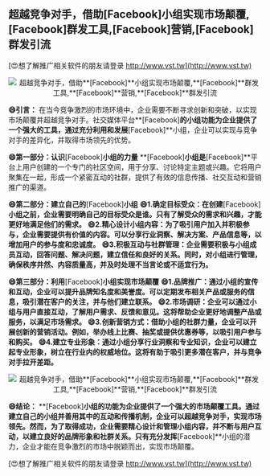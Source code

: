 ## **超越竞争对手，借助**[Facebook]**小组实现市场颠覆,**[Facebook]**群发工具,**[Facebook]**营销,**[Facebook]**群发引流**

[😍想了解推广相关软件的朋友请登录 http://www.vst.tw](http://www.vst.tw)

 <center><img src="https://vst.tw/MP4/tuiguang/png/8.png" alt="超越竞争对手，借助**[Facebook]**小组实现市场颠覆,**[Facebook]**群发工具,**[Facebook]**营销,**[Facebook]**群发引流"></center>

**😄引言：**
在当今竞争激烈的市场环境中，企业需要不断寻求创新和突破，以实现市场颠覆并超越竞争对手。社交媒体平台**[Facebook]**的小组功能为企业提供了一个强大的工具，通过充分利用和发展**[Facebook]**小组，企业可以实现与竞争对手的差异化，并取得市场领先的优势。

**😄第一部分：认识**[Facebook]**小组的力量**
**[Facebook]**小组是**[Facebook]**平台上用户创建的一个专门的社区空间，用于分享、讨论特定主题或兴趣。它将用户聚集在一起，形成一个紧密互动的社群，提供了有效的信息传播、社交互动和营销推广的渠道。

**😄第二部分：建立自己的**[Facebook]**小组**
**😄1.确定目标受众：在创建**[Facebook]**小组之前，企业需要明确自己的目标受众是谁。只有了解受众的需求和兴趣，才能更好地满足他们的需求。**
**😄2.精心设计小组内容：为了吸引用户加入并积极参与，企业需要提供有价值的内容。可以分享行业洞察、解决方案、产品信息等，以增加用户的参与度和忠诚度。**
**😄3.积极互动与社群管理：企业需要积极与小组成员互动，回答问题、解决问题，建立信任和良好的关系。同时，对小组进行管理，确保秩序井然、内容质量高，并及时处理不当言论或不适宜行为。**

**😄第三部分：利用**[Facebook]**小组实现市场颠覆**
**😄1.品牌推广：通过小组的宣传和互动，企业可以提升品牌知名度和美誉度。可以定期发布相关产品或服务的信息，吸引潜在客户的关注，并与他们建立联系。**
**😄2.市场调研：企业可以通过小组与用户直接互动，了解用户需求、反馈和意见。这将帮助企业更好地调整产品或服务，以满足市场需求。**
**😄3.创新营销方式：借助小组的社群力量，企业可以开展创新的营销活动。例如，举办线上比赛、抽奖或提供优惠券等，以吸引用户参与和购买。**
**😄4.建立专业形象：通过小组分享行业洞察和专业知识，企业可以建立起专业形象，树立在行业内的权威地位。这将有助于吸引更多潜在客户，并与竞争对手拉开差距。**

 <center><img src="https://vst.tw/MP4/tuiguang/png/4.png" alt="超越竞争对手，借助**[Facebook]**小组实现市场颠覆,**[Facebook]**群发工具,**[Facebook]**营销,**[Facebook]**群发引流"></center>

**😄结论：**
**[Facebook]**小组的功能为企业提供了一个强大的市场颠覆工具。通过建立自己的小组并善用其中的互动和传播机制，企业可以超越竞争对手，实现市场领先。然而，为了取得成功，企业需要精心设计和管理小组内容，并不断与用户互动，以建立良好的品牌形象和社群关系。只有充分发挥**[Facebook]**小组的潜力，企业才能在竞争激烈的市场中脱颖而出，实现市场颠覆。

[😍想了解推广相关软件的朋友请登录 http://www.vst.tw](http://www.vst.tw)



